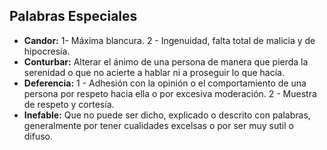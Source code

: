 ## Palabras Especiales

- **Candor:** 1- Máxima blancura. 2 - Ingenuidad, falta total de malicia y de hipocresía.
- **Conturbar:** Alterar el ánimo de una persona de manera que pierda la serenidad o que no acierte a hablar ni a proseguir lo que hacía.
- **Deferencia:** 1 - Adhesión con la opinión o el comportamiento de una persona por respeto hacia ella o por excesiva moderación. 2 - Muestra de respeto y cortesía.
- **Inefable:** Que no puede ser dicho, explicado o descrito con palabras, generalmente por tener cualidades excelsas o por ser muy sutil o difuso.